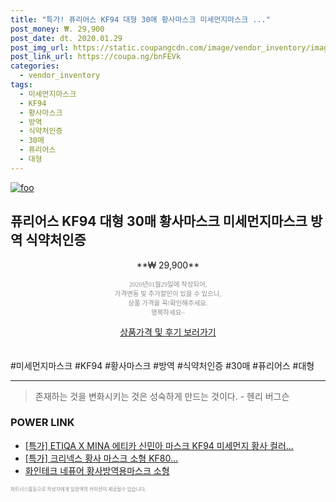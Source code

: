 ```yaml
--- 
title: "특가! 퓨리어스 KF94 대형 30매 황사마스크 미세먼지마스크 ..." 
post_money: ₩. 29,900 
post_date: dt. 2020.01.29 
post_img_url: https://static.coupangcdn.com/image/vendor_inventory/images/2019/01/28/16/8/70bacc90-2dbe-4692-aacb-2a4c262a236e.jpg 
post_link_url: https://coupa.ng/bnFEVk 
categories: 
  - vendor_inventory 
tags: 
  - 미세먼지마스크 
  - KF94 
  - 황사마스크 
  - 방역 
  - 식약처인증 
  - 30매 
  - 퓨리어스 
  - 대형 
--- 
```

[![foo](https://static.coupangcdn.com/image/vendor_inventory/images/2019/01/28/16/8/70bacc90-2dbe-4692-aacb-2a4c262a236e.jpg)](https://coupa.ng/bnFEVk) 

## 퓨리어스 KF94 대형 30매 황사마스크 미세먼지마스크 방역 식약처인증 
<p style="text-align: center;">**₩ 29,900**</p> 
<p style="text-align: center;"><span style="color: #898c8f; font-family: Georgia,Times,serif; font-size: 0.75em;">2020년01월29일에 작성되어, <br>가격변동 및 추가할인이 있을 수 있으니,<br> 상품 가격을 꼭!확인해주세요.<br>행복하세요~</span> 
</p>	 
<div markdown="0" style="text-align: center;"><a href="https://coupa.ng/bnFEVk" class="btn btn--success">상품가격 및 후기 보러가기</a></div> 
<br><br> 
  #미세먼지마스크 #KF94 #황사마스크 #방역 #식약처인증 #30매 #퓨리어스 #대형 
<hr> 

> 존재하는 것을 변화시키는 것은 성숙하게 만드는 것이다. - 헨리 버그슨 


### POWER LINK

* <a href="https://blog.naver.com/santokki14/221789290577" target="_blank">[특가] ETIQA X MINA 에티카 신민아 마스크 KF94 미세먼지 황사 컬러...</a>
* <a href="https://blog.naver.com/santokki14/221789416332" target="_blank">[특가] 크리넥스 황사 마스크 소형 KF80...</a>
* <a href="https://blog.naver.com/fasyy4321/221785765045" target="_blank">화인테크 네퓨어 황사방역용마스크 소형</a>

<span style="color: #898c8f; font-family: Georgia,Times,serif; font-size: 0.55em;">파트너스활동으로 작성자에게 일정액의 커미션이 제공될수 있습니다.</span> 
